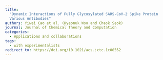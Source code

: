 ```yaml
---
title:
  "Dynamic Interactions of Fully Glycosylated SARS-CoV-2 Spike Protein with
  Various Antibodies"
authors: Yiwei Cao et al. (Hyeonuk Woo and Chaok Seok)
journal: Journal of Chemical Theory and Computation
categories:
  - Applications and collaborations
tags:
  - with experimentalists
redirect_to: https://doi.org/10.1021/acs.jctc.1c00552
---
```

